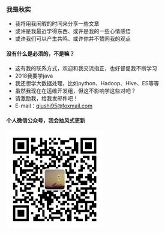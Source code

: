 ### 我是秋实

- 我将用我闲暇的时间来分享一些文章 
- 或许是我最近学得东西、或许是我的一些心情感悟  
- 或许我们可以产生共鸣、或许你并不赞同我的观点  

#### 没有什么是必须的，不是嘛？

- 这有我的联系方式，欢迎和我交流指正，也好督促我不断学习
- 2018我要学java
- 我还想学大数据处理，比如python、Hadoop、HIve、ES等等
- 虽然我现在在运维开发组，但这不影响学这些对吧？
- 请激励我，给我发邮件吧！    
- E-mail：qiushi95@foxmail.com  

#### 个人微信公众号，我会抽风式更新  
![weixin](./img/wechat.jpg)

